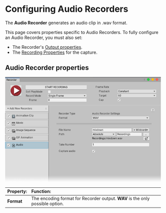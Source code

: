 # Configuring Audio Recorders

The **Audio Recorder** generates an audio clip in .wav format.

This page covers properties specific to Audio Recorders. To fully configure an Audio Recorder, you must also set:

- The Recorder's [Output properties](RecorderProperties.md).
- The [Recording Properties](Recording.md) for the capture.

## Audio Recorder properties

![](Images/RecorderAudio.png)

|Property:|Function:|
|:---|:---|
| **Format** |The encoding format for Recorder output. **WAV** is the only possible option.|
